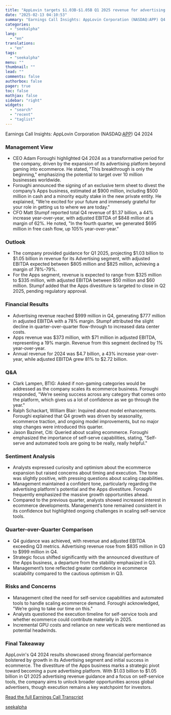 ```yaml
---
title: "AppLovin targets $1.03B-$1.05B Q1 2025 revenue for advertising segment amid ecommerce growth"
date: "2025-02-13 04:10:53"
summary: "Earnings Call Insights: AppLovin Corporation (NASDAQ:APP) Q4 2024 Management View CEO Adam Foroughi highlighted Q4 2024 as a transformative period for the company, driven by the expansion of its advertising platform beyond gaming into ecommerce. He stated, \"This breakthrough is only the beginning,\" emphasizing the potential to target over 10..."
categories:
  - "seekalpha"
lang:
  - "en"
translations:
  - "en"
tags:
  - "seekalpha"
menu: ""
thumbnail: ""
lead: ""
comments: false
authorbox: false
pager: true
toc: false
mathjax: false
sidebar: "right"
widgets:
  - "search"
  - "recent"
  - "taglist"
---
```


Earnings Call Insights: AppLovin Corporation (NASDAQ:[APP](https://seekingalpha.com/symbol/APP "AppLovin Corporation")) Q4 2024

### Management View

* CEO Adam Foroughi highlighted Q4 2024 as a transformative period for the company, driven by the expansion of its advertising platform beyond gaming into ecommerce. He stated, "This breakthrough is only the beginning," emphasizing the potential to target over 10 million businesses worldwide.
* Foroughi announced the signing of an exclusive term sheet to divest the company’s Apps business, estimated at $900 million, including $500 million in cash and a minority equity stake in the new private entity. He explained, "We’re excited for your future and immensely grateful for your role in getting us to where we are today."
* CFO Matt Stumpf reported total Q4 revenue of $1.37 billion, a 44% increase year-over-year, with adjusted EBITDA of $848 million at a margin of 62%. He noted, "In the fourth quarter, we generated $695 million in free cash flow, up 105% year-over-year."

### Outlook

* The company provided guidance for Q1 2025, projecting $1.03 billion to $1.05 billion in revenue for its Advertising segment, with adjusted EBITDA expected between $805 million and $825 million, achieving a margin of 78%-79%.
* For the Apps segment, revenue is expected to range from $325 million to $335 million, with adjusted EBITDA between $50 million and $60 million. Stumpf added that the Apps divestiture is targeted to close in Q2 2025, pending regulatory approval.

### Financial Results

* Advertising revenue reached $999 million in Q4, generating $777 million in adjusted EBITDA with a 78% margin. Stumpf attributed the slight decline in quarter-over-quarter flow-through to increased data center costs.
* Apps revenue was $373 million, with $71 million in adjusted EBITDA, representing a 19% margin. Revenue from this segment declined by 1% year-over-year.
* Annual revenue for 2024 was $4.7 billion, a 43% increase year-over-year, while adjusted EBITDA grew 81% to $2.72 billion.

### Q&A

* Clark Lampen, BTIG: Asked if non-gaming categories would be addressed as the company scales its ecommerce business. Foroughi responded, "We’re seeing success across any category that comes onto the platform, which gives us a lot of confidence as we go through the year."
* Ralph Schackart, William Blair: Inquired about model enhancements. Foroughi explained that Q4 growth was driven by seasonality, ecommerce traction, and ongoing model improvements, but no major step changes were introduced this quarter.
* Jason Bazinet, Citi: Queried about scaling ecommerce. Foroughi emphasized the importance of self-serve capabilities, stating, "Self-serve and automated tools are going to be really, really helpful."

### Sentiment Analysis

* Analysts expressed curiosity and optimism about the ecommerce expansion but raised concerns about timing and execution. The tone was slightly positive, with pressing questions about scaling capabilities.
* Management maintained a confident tone, particularly regarding the advertising platform's potential and the Apps divestiture. Foroughi frequently emphasized the massive growth opportunities ahead.
* Compared to the previous quarter, analysts showed increased interest in ecommerce developments. Management’s tone remained consistent in its confidence but highlighted ongoing challenges in scaling self-service tools.

### Quarter-over-Quarter Comparison

* Q4 guidance was achieved, with revenue and adjusted EBITDA exceeding Q3 metrics. Advertising revenue rose from $835 million in Q3 to $999 million in Q4.
* Strategic focus shifted significantly with the announced divestiture of the Apps business, a departure from the stability emphasized in Q3.
* Management’s tone reflected greater confidence in ecommerce scalability compared to the cautious optimism in Q3.

### Risks and Concerns

* Management cited the need for self-service capabilities and automated tools to handle scaling ecommerce demand. Foroughi acknowledged, "We’re going to take our time on this."
* Analysts questioned the execution timeline for self-service tools and whether ecommerce could contribute materially in 2025.
* Incremental GPU costs and reliance on new verticals were mentioned as potential headwinds.

### Final Takeaway

AppLovin's Q4 2024 results showcased strong financial performance bolstered by growth in its Advertising segment and initial success in ecommerce. The divestiture of the Apps business marks a strategic pivot toward becoming a pure advertising platform. With $1.03 billion to $1.05 billion in Q1 2025 advertising revenue guidance and a focus on self-service tools, the company aims to unlock broader opportunities across global advertisers, though execution remains a key watchpoint for investors.

[Read the full Earnings Call Transcript](https://seekingalpha.com/symbol/APP/earnings/transcripts)

[seekalpha](https://seekingalpha.com/news/4407389-applovin-targets-1_03b-1_05b-q1-2025-revenue-for-advertising-segment-amid-ecommerce-growth)
